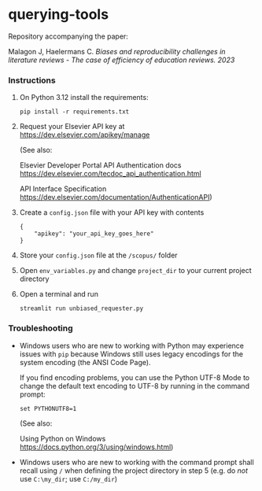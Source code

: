 # querying-tools
Repository accompanying the paper:

Malagon J, Haelermans C. _Biases and reproducibility challenges in literature reviews - The case of efficiency of education reviews. 2023_

### Instructions
1. On Python 3.12 install the requirements:

    `pip install -r requirements.txt`

2. Request your Elsevier API key at https://dev.elsevier.com/apikey/manage

    (See also:

    Elsevier Developer Portal API Authentication docs https://dev.elsevier.com/tecdoc_api_authentication.html
    
    API Interface Specification https://dev.elsevier.com/documentation/AuthenticationAPI)

3. Create a `config.json` file with your API key with contents
    ```
    {
        "apikey": "your_api_key_goes_here"
    }
    ```
4. Store your `config.json` file at the `/scopus/` folder
5. Open `env_variables.py` and change `project_dir` to your current project directory
6. Open a terminal and run

    `streamlit run unbiased_requester.py`


### Troubleshooting

- Windows users who are new to working with Python may experience issues with `pip` because Windows still uses legacy encodings for the system encoding (the ANSI Code Page).
    
    If you find encoding problems, you can use the Python UTF-8 Mode to change the default text encoding to UTF-8 by running in the command prompt:
    
    `set PYTHONUTF8=1`

    (See also: 
    
    Using Python on Windows https://docs.python.org/3/using/windows.html)

- Windows users who are new to working with the command prompt shall recall using `/` when defining the project directory in step 5 (e.g. do _not_ use `C:\my_dir`; use `C:/my_dir`)

